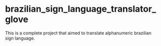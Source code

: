 # brazilian_sign_language_translator_glove
This is a complete project that aimed to translate alphanumeric brazilian sign language.
